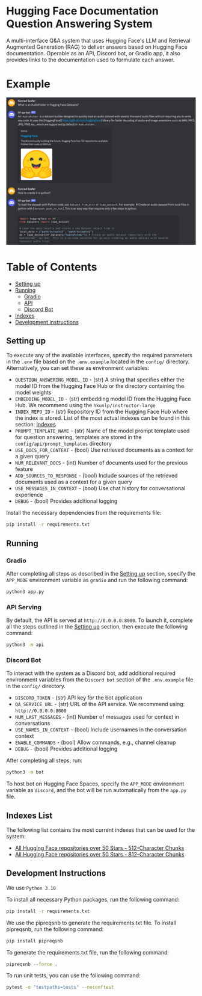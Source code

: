 # Hugging Face Documentation Question Answering System

A multi-interface Q&A system that uses Hugging Face's LLM and Retrieval Augmented Generation (RAG) to deliver answers based on Hugging Face documentation. Operable as an API, Discord bot, or Gradio app, it also provides links to the documentation used to formulate each answer.

# Example
![Example](./assets/example.png)

# Table of Contents
- [Setting up](#setting-up)
- [Running](#running)
    - [Gradio](#gradio)
    - [API](#api-serving)
    - [Discord Bot](#discord-bot)
- [Indexes](#indexes-list)
- [Development instructions](#development-instructions)

## Setting up

To execute any of the available interfaces, specify the required parameters in the `.env` file based on the `.env.example` located in the `config/` directory. Alternatively, you can set these as environment variables:

- `QUESTION_ANSWERING_MODEL_ID` - (str) A string that specifies either the model ID from the Hugging Face Hub or the directory containing the model weights
- `EMBEDDING_MODEL_ID` - (str) embedding model ID from the Hugging Face Hub. We recommend using the `hkunlp/instructor-large`
- `INDEX_REPO_ID` - (str) Repository ID from the Hugging Face Hub where the index is stored. List of the most actual indexes can be found in this section: [Indexes](#indexes-list)
- `PROMPT_TEMPLATE_NAME` - (str) Name of the model prompt template used for question answering, templates are stored in the `config/api/prompt_templates` directory
- `USE_DOCS_FOR_CONTEXT` - (bool) Use retrieved documents as a context for a given query
- `NUM_RELEVANT_DOCS` - (int) Number of documents used for the previous feature
- `ADD_SOURCES_TO_RESPONSE` - (bool) Include sources of the retrieved documents used as a context for a given query
- `USE_MESSAGES_IN_CONTEXT` - (bool) Use chat history for conversational experience
- `DEBUG` - (bool) Provides additional logging

Install the necessary dependencies from the requirements file:

```bash
pip install -r requirements.txt
```

## Running

### Gradio

After completing all steps as described in the [Setting up](#setting-up) section, specify the `APP_MODE` environment variable as `gradio` and run the following command:

```bash
python3 app.py
```

### API Serving

By default, the API is served at `http://0.0.0.0:8000`. To launch it, complete all the steps outlined in the [Setting up](#setting-up) section, then execute the following command:

```bash
python3 -m api
```

### Discord Bot

To interact with the system as a Discord bot, add additional required environment variables from the `Discord bot` section of the `.env.example` file in the `config/` directory.

- `DISCORD_TOKEN` - (str) API key for the bot application
- `QA_SERVICE_URL` - (str) URL of the API service. We recommend using: `http://0.0.0.0:8000`
- `NUM_LAST_MESSAGES` - (int) Number of messages used for context in conversations
- `USE_NAMES_IN_CONTEXT` - (bool) Include usernames in the conversation context
- `ENABLE_COMMANDS` - (bool) Allow commands, e.g., channel cleanup
- `DEBUG` - (bool) Provides additional logging

After completing all steps, run:

```bash
python3 -m bot
```

To host bot on Hugging Face Spaces, specify the `APP_MODE` environment variable as `discord`, and the bot will be run automatically from the `app.py` file.

<!-- ### Running in a Docker

Tu run API and bot in a Docker container, run the following command:

```bash
./run_docker.sh
``` -->

## Indexes List

The following list contains the most current indexes that can be used for the system:
- [All Hugging Face repositories over 50 Stars - 512-Character Chunks](https://huggingface.co/datasets/KonradSzafer/index-instructor-large-512-m512-all_repos_above_50_stars)
- [All Hugging Face repositories over 50 Stars - 812-Character Chunks](KonradSzafer/index-instructor-large-812-m512-all_repos_above_50_stars)

## Development Instructions

We use `Python 3.10`

To install all necessary Python packages, run the following command:

```bash
pip install -r requirements.txt
```
We use the pipreqsnb to generate the requirements.txt file. To install pipreqsnb, run the following command:

```bash
pip install pipreqsnb
```
To generate the requirements.txt file, run the following command:

```bash
pipreqsnb --force .
```

To run unit tests, you can use the following command:

```bash
pytest -o "testpaths=tests" --noconftest
```
